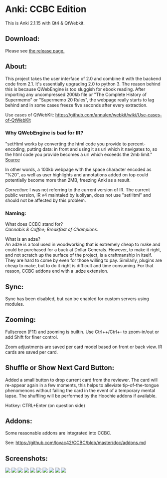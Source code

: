 # Anki: CCBC Edition

This is Anki 2.1.15 with Qt4 & QtWebkit.

## Download:
Please see <a href="https://github.com/lovac42/CCBC/releases">the release page.</a>


## About:
This project takes the user interface of 2.0 and combine it with the backend code from 2.1. It's essentially upgrading 2.0 to python 3. The reason behind this is because QWebEngine is too sluggish for ebook reading. After importing any uncompressed 200kb file or "The Complete History of Supermemo" or "Supermemo 20 Rules", the webpage really starts to lag behind and in some cases freeze five seconds after every extraction.

Use cases of QtWebKit: https://github.com/annulen/webkit/wiki/Use-cases-of-QtWebKit

### Why QWebEngine is bad for IR?
"setHtml works by converting the html code you provide to percent-encoding, putting data: in front and using it as url which it navigates to, so the html code you provide becomes a url which exceeds the 2mb limit." <a href="https://bugreports.qt.io/browse/QTBUG-59369?focusedCommentId=352654&page=com.atlassian.jira.plugin.system.issuetabpanels%3Acomment-tabpanel#comment-352654">Source</a>

In other words, a 100kb webpage with the space character encoded as "%20", as well as user highlights and annotations added on top could potentially become more than 2MB, freezing Anki as a result.

<i>Correction:</i> I was not referring to the current version of IR. The current public version, IR v4 maintaied by luoliyan, does not use "setHtml" and should not be affected by this problem.


### Naming:
What does CCBC stand for?  
<i>Cannabis & Coffee; Breakfast of Champions.</i>  

What is an adze?  
An adze is a tool used in woodworking that is extremely cheap to make and could be purchased for a buck at Dollar Generals. However, to make it right, and not scratch up the surface of the project, is a craftmanship in itself. They are hard to come by even for those willing to pay. Similarly, plugins are cheap to make, but to do it right is difficult and time consuming. For that reason, CCBC addons end with a .adze extension.

## Sync:
Sync has been disabled, but can be enabled for custom servers using modules.


## Zooming:
Fullscreen (F11) and zooming is builtin. Use Ctrl++/Ctrl+- to zoom-in/out or add Shift for finer control.  

Zoom adjustments are saved per card model based on front or back view. IR cards are saved per card.


## Shuffle or Show Next Card Button:
Added a small button to drop current card from the reviewer. The card will re-appear again in a few moments, this helps to alleviate tip-of-the-tongue phenomenons without failing the card in the event of a temporary mental lapse. The shuffling will be performed by the Hoochie addons if available.

Hotkey: CTRL+Enter (on question side)


## Addons:
Some reasonable addons are integrated into CCBC.

See: https://github.com/lovac42/CCBC/blob/master/doc/addons.md


## Screenshots:

<img src="https://github.com/lovac42/CCBC/blob/master/screenshots/Clipboard-1.png?raw=true">  

<img src="https://github.com/lovac42/CCBC/blob/master/screenshots/Clipboard-2.png?raw=true">  

<img src="https://github.com/lovac42/CCBC/blob/master/screenshots/Clipboard-3.png?raw=true">  

<img src="https://github.com/lovac42/CCBC/blob/master/screenshots/Clipboard-4.png?raw=true">  

<img src="https://github.com/lovac42/CCBC/blob/master/screenshots/nm_heatmap.png?raw=true">  

<img src="https://github.com/lovac42/CCBC/blob/master/screenshots/slackware.png?raw=true">  

<img src="https://github.com/lovac42/CCBC/blob/master/screenshots/debian.png?raw=true">  

<img src="https://github.com/lovac42/CCBC/blob/master/screenshots/orange_pi.png?raw=true">  

<img src="https://github.com/lovac42/CCBC/blob/master/screenshots/orange_pi2.png?raw=true">  


<img src="https://github.com/lovac42/CCBC/blob/master/screenshots/2021ccbc.png?raw=true">  

